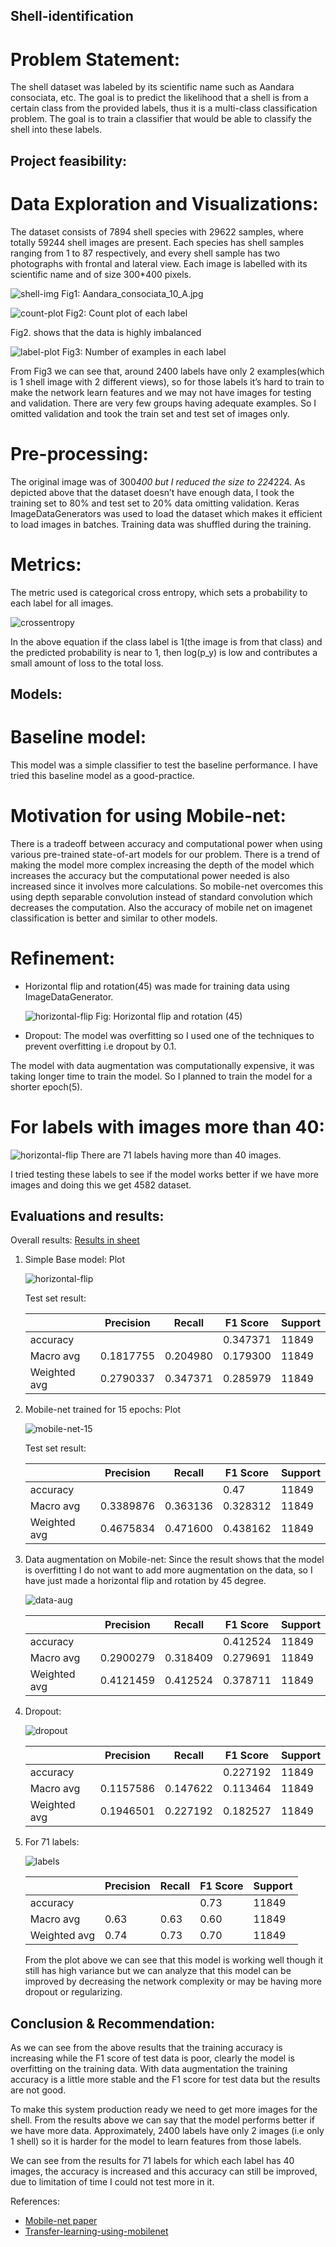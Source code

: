 ## Shell-identification

# Problem Statement:

The shell dataset was labeled by its scientific name such as Aandara consociata, etc.
The goal is to predict the likelihood that a shell is from a certain class from the provided labels, thus it is a multi-class classification problem.
The goal is to train a classifier that would be able to classify the shell into these labels.

## Project feasibility:
# Data Exploration and Visualizations:
The dataset consists of 7894 shell species with 29622 samples, where totally 59244 shell images are present.
Each species has shell samples ranging from 1 to 87 respectively, and every shell sample has two photographs with frontal and lateral view.
Each image is labelled with its scientific name and of size 300*400 pixels.

![shell-img](./img/shell.png)
Fig1: Aandara_consociata_10_A.jpg

![count-plot](./img/count-plot.png)
Fig2: Count plot of each label

Fig2. shows that the data is highly imbalanced

![label-plot](./img/label-plot.png)
Fig3: Number of examples in each label

From Fig3 we can see that, around 2400 labels have only 2 examples(which is 1
shell image with 2 different views), so for those labels it’s hard to train to make the
network learn features and we may not have images for testing and validation. There
are very few groups having adequate examples.
So I omitted validation and took the train set and test set of images only.

# Pre-processing:
The original image was of 300*400 but I reduced the size to 224*224. As depicted above that
the dataset doesn’t have enough data, I took the training set to 80% and test set to 20% data
omitting validation.
Keras ImageDataGenerators was used to load the dataset which makes it efficient to load
images in batches. Training data was shuffled during the training.

# Metrics:
The metric used is categorical cross entropy, which sets a probability to each label for all
images.

![crossentropy](./img/cross-entropy.png)

In the above equation if the class label is 1(the image is from that class) and the predicted probability is near to 1, then log(p_y) is low and contributes a small amount of loss to the total loss.

## Models:
# Baseline model:
This model was a simple classifier to test the baseline performance. I have tried this baseline model as a good-practice.

# Motivation for using Mobile-net:
There is a tradeoff between accuracy and computational power when using various pre-trained state-of-art models for our problem.
There is a trend of making the model more complex increasing the depth of the model which increases the accuracy but the computational power needed is also increased since it involves more calculations. So mobile-net overcomes this using depth separable convolution instead of standard convolution which decreases the computation. Also the accuracy of mobile net on imagenet classification is better and similar to other models.


# Refinement:
- Horizontal flip and rotation(45) was made for training data using ImageDataGenerator.

    ![horizontal-flip](./img/horizontal-flip.png)
    Fig: Horizontal flip and rotation (45)

- Dropout:
    The model was overfitting so I used one of the techniques to prevent overfitting i.e dropout by 0.1.

The model with data augmentation was computationally expensive, it was taking
longer time to train the model. So I planned to train the model for a shorter epoch(5).

# For labels with images more than 40:

![horizontal-flip](./img/more.png)
    There are 71 labels having more than 40 images.

I tried testing these labels to see if the model works better if we have more images and doing this we get 4582 dataset.

## Evaluations and results:

Overall results: [Results in sheet][3]

1. Simple Base model:
    Plot 

    ![horizontal-flip](./img/basemodel.png)

    Test set result:

    |  | Precision | Recall | F1 Score | Support |
    |--| --------- | ------ | -------- | ------- |
    |accuracy| | | 0.347371 | 11849 |
    | Macro avg | 0.1817755 | 0.204980 | 0.179300 | 11849 |
    | Weighted avg | 0.2790337 | 0.347371 | 0.285979 | 11849|

2. Mobile-net trained for 15 epochs:
    Plot 

    ![mobile-net-15](./img/mobile-net-15.png)

    Test set result:

    |  | Precision | Recall | F1 Score | Support |
    |--| --------- | ------ | -------- | ------- |
    |accuracy| | | 0.47 | 11849 |
    | Macro avg | 0.3389876 | 0.363136 | 0.328312 | 11849 |
    | Weighted avg | 0.4675834 | 0.471600 | 0.438162 | 11849|

3. Data augmentation on Mobile-net:
    Since the result shows that the model is overfitting I do not want to add more augmentation on the data, so I have just made a horizontal flip and rotation by 45 degree.

    ![data-aug](./img/data-aug.png)

    |  | Precision | Recall | F1 Score | Support |
    |--| --------- | ------ | -------- | ------- |
    |accuracy| | | 0.412524 | 11849 |
    | Macro avg | 0.2900279 | 0.318409 | 0.279691 | 11849 |
    | Weighted avg | 0.4121459 | 0.412524 | 0.378711 | 11849|

4. Dropout:

    ![dropout](./img/dropout.png)

    |  | Precision | Recall | F1 Score | Support |
    |--| --------- | ------ | -------- | ------- |
    |accuracy| | | 0.227192 | 11849 |
    | Macro avg | 0.1157586 | 0.147622 | 0.113464 | 11849 |
    | Weighted avg | 0.1946501 | 0.227192 | 0.182527 | 11849|

5. For 71 labels:

    ![labels](./img/labelseventy.png)

    |  | Precision | Recall | F1 Score | Support |
    |--| --------- | ------ | -------- | ------- |
    |accuracy| | | 0.73 | 11849 |
    | Macro avg | 0.63 | 0.63 | 0.60 | 11849 |
    | Weighted avg | 0.74 | 0.73 | 0.70 | 11849|

    From the plot above we can see that this model is working well though it still has high variance but we can analyze that this model can be improved by decreasing the network complexity or may be having more dropout or regularizing.

## Conclusion & Recommendation:
As we can see from the above results that the training accuracy is increasing while the F1 score of test data is poor, clearly the model is overfitting on the training data. With data augmentation the training accuracy is a little more stable and the F1 score for test data but the results are not good.

To make this system production ready we need to get more images for the shell.
From the results above we can say that the model performs better if we have more data. Approximately, 2400 labels have only 2 images (i.e only 1 shell) so it is harder for the model to learn features from those labels.

We can see from the results for 71 labels for which each label has 40 images, the accuracy is increased and this accuracy can still be improved, due to limitation of time I could not test more in it.

References:
- [Mobile-net paper][1]
- [Transfer-learning-using-mobilenet][2]

[1]: https://arxiv.org/abs/1704.04861
[2]: https://towardsdatascience.com/transfer-learning-using-mobilenet-and-keras-c75daf7ff299
[3]: https://docs.google.com/spreadsheets/d/1GWLSx46TZpQoIF3RDBD__70XqZ4KTFnaZZB0-GDRTIE/edit
